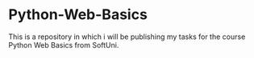 # Python-Web-Basics
This is a repository in which i will be publishing my tasks for the course Python Web Basics from SoftUni.
